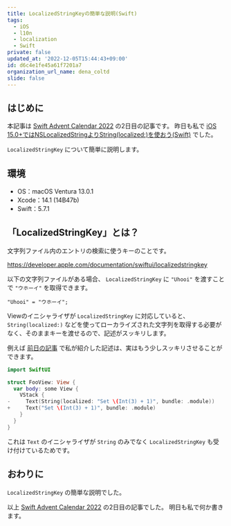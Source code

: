 ```yaml
---
title: LocalizedStringKeyの簡単な説明(Swift)
tags:
  - iOS
  - l10n
  - localization
  - Swift
private: false
updated_at: '2022-12-05T15:44:43+09:00'
id: d6c4e1fe45a61f7201a7
organization_url_name: dena_coltd
slide: false
---
```

## はじめに

本記事は [Swift Advent Calendar 2022](https://qiita.com/advent-calendar/2022/swift) の2日目の記事です。
昨日も私で [iOS 15.0+ではNSLocalizedStringよりString(localized:)を使おう(Swift)](https://qiita.com/uhooi/items/41ead3ad632dc911a4f9) でした。

`LocalizedStringKey` について簡単に説明します。

## 環境

- OS：macOS Ventura 13.0.1
- Xcode：14.1 (14B47b)
- Swift：5.7.1

## 「LocalizedStringKey」とは？

文字列ファイル内のエントリの検索に使うキーのことです。

https://developer.apple.com/documentation/swiftui/localizedstringkey

以下の文字列ファイルがある場合、 `LocalizedStringKey` に `"Uhooi"` を渡すことで `"ウホーイ"` を取得できます。

```:Localizable.strings
"Uhooi" = "ウホーイ";
```

Viewのイニシャライザが `LocalizedStringKey` に対応していると、 `String(localized:)` などを使ってローカライズされた文字列を取得する必要がなく、そのままキーを渡せるので、記述がスッキリします。

例えば [前日の記事](https://qiita.com/uhooi/items/41ead3ad632dc911a4f9) で私が紹介した記述は、実はもう少しスッキリさせることができます。

```diff_swift:FooView.swift
import SwiftUI

struct FooView: View {
  var body: some View {
    VStack {
-     Text(String(localized: "Set \(Int(3) + 1)", bundle: .module))
+     Text("Set \(Int(3) + 1)", bundle: .module)
    }
  }
}
```

これは `Text` のイニシャライザが `String` のみでなく `LocalizedStringKey` も受け付けているためです。

## おわりに

`LocalizedStringKey` の簡単な説明でした。

以上 [Swift Advent Calendar 2022](https://qiita.com/advent-calendar/2022/swift) の2日目の記事でした。
明日も私で何か書きます。
